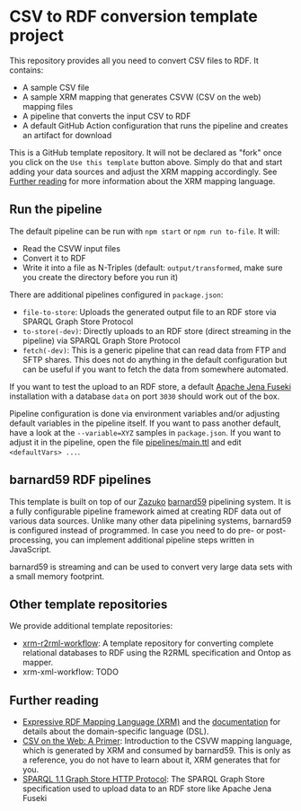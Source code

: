 # CSV to RDF conversion template project

This repository provides all you need to convert CSV files to RDF. It contains:

- A sample CSV file
- A sample XRM mapping that generates CSVW (CSV on the web) mapping files
- A pipeline that converts the input CSV to RDF
- A default GitHub Action configuration that runs the pipeline and creates an artifact for download

This is a GitHub template repository. It will not be declared as "fork" once you click on the `Use this template` button above. Simply do that and start adding your data sources and adjust the XRM mapping accordingly. See [Further reading](#further-reading) for more information about the XRM mapping language.

## Run the pipeline

The default pipeline can be run with `npm start` or `npm run to-file`. It will:

- Read the CSVW input files
- Convert it to RDF
- Write it into a file as N-Triples (default: `output/transformed`, make sure you create the directory before you run it)

There are additional pipelines configured in `package.json`:

* `file-to-store`: Uploads the generated output file to an RDF store via SPARQL Graph Store Protocol
* `to-store(-dev)`: Directly uploads to an RDF store (direct streaming in the pipeline) via SPARQL Graph Store Protocol
* `fetch(-dev)`: This is a generic pipeline that can read data from FTP and SFTP shares. This does not do anything in the default configuration but can be useful if you want to fetch the data from somewhere automated.

If you want to test the upload to an RDF store, a default [Apache Jena Fuseki](https://jena.apache.org/index.html) installation with a database `data` on port `3030` should work out of the box.

Pipeline configuration is done via environment variables and/or adjusting default variables in the pipeline itself. If you want to pass another default, have a look at the `--variable=XYZ` samples in `package.json`. If you want to adjust it in the pipeline, open the file [pipelines/main.ttl](pipelines/main.ttl) and edit `<defaultVars> ...`.

## barnard59 RDF pipelines

This template is built on top of our [Zazuko](https://zazuko.com/) [barnard59](https://github.com/zazuko/barnard59) pipelining system. It is a fully configurable pipeline framework aimed at creating RDF data out of various data sources. Unlike many other data pipelining systems, barnard59 is configured instead of programmed. In case you need to do pre- or post-processing, you can implement additional pipeline steps written in JavaScript.

barnard59 is streaming and can be used to convert very large data sets with a small memory footprint.

## Other template repositories

We provide additional template repositories:

* [xrm-r2rml-workflow](https://github.com/zazuko/xrm-r2rml-workflow):  A template repository for converting complete relational databases to RDF using the R2RML specification and Ontop as mapper.
* xrm-xml-workflow: TODO

## Further reading

* [Expressive RDF Mapping Language (XRM)](https://zazuko.com/products/expressive-rdf-mapper/) and the [documentation](https://github.com/zazuko/expressive-rdf-mapper) for details about the domain-specific language (DSL).
* [CSV on the Web: A Primer](https://www.w3.org/TR/tabular-data-primer/): Introduction to the CSVW mapping language, which is generated by XRM and consumed by barnard59. This is only as a reference, you do not have to learn about it, XRM generates that for you.
* [SPARQL 1.1 Graph Store HTTP Protocol](https://www.w3.org/TR/sparql11-http-rdf-update/): The SPARQL Graph Store specification used to upload data to an RDF store like Apache Jena Fuseki

